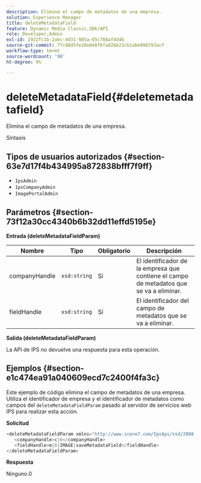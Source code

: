 ```yaml
---
description: Elimina el campo de metadatos de una empresa.
solution: Experience Manager
title: deleteMetadataField
feature: Dynamic Media Classic,SDK/API
role: Developer,Admin
exl-id: 1922fc1b-2abc-4d31-985a-65c788af4d46
source-git-commit: 77c88d5fe20e048f6fad2bb23cb1abe090793acf
workflow-type: tm+mt
source-wordcount: '98'
ht-degree: 9%

---
```


# deleteMetadataField{#deletemetadatafield}

Elimina el campo de metadatos de una empresa.

Sintaxis

## Tipos de usuarios autorizados {#section-63e7d17f4b434995a872838bfff7f9ff}

* `IpsAdmin`
* `IpsCompanyAdmin`
* `ImagePortalAdmin`

## Parámetros {#section-73f12a30cc4340b6b32dd11effd5195e}

**Entrada (deleteMetadataFieldParam)**

| Nombre | Tipo | Obligatorio | Descripción |
|---|---|---|---|
| companyHandle | `xsd:string` | Sí | El identificador de la empresa que contiene el campo de metadatos que se va a eliminar. |
| fieldHandle | `xsd:string` | Sí | El identificador del campo de metadatos que se va a eliminar. |

**Salida (deleteMetadataFieldParam)**

La API de IPS no devuelve una respuesta para esta operación.

## Ejemplos {#section-e1c474ea91a040609ecd7c2400f4fa3c}

Este ejemplo de código elimina el campo de metadatos de una empresa. Utiliza el identificador de empresa y el identificador de metadatos como campos del `deleteMetadataFieldParam` pasado al servidor de servicios web IPS para realizar esta acción.

**Solicitud**

```java
<deleteMetadataFieldParam xmlns="http://www.scene7.com/IpsApi/xsd/2008-01-15">
   <companyHandle>c|6</companyHandle>
   <fieldHandle>m|6|IMAGE|saveMetadataField</fieldHandle>
</deleteMetadataFieldParam>
```

**Respuesta**

Ninguno.0
